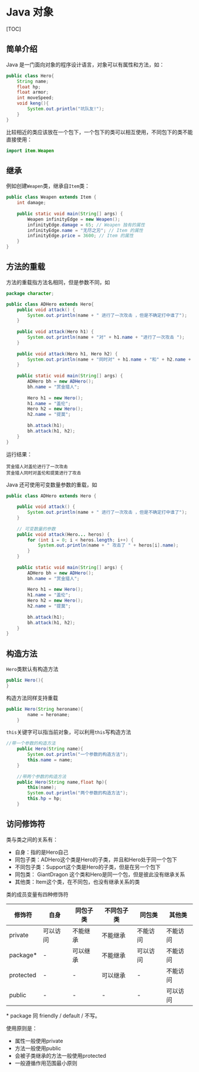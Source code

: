 # Java 对象

[TOC]

## 简单介绍

Java 是一门面向对象的程序设计语言，对象可以有属性和方法，如：

```java
public class Hero{
    String name; 
    float hp;
    float armor;
    int moveSpeed;
    void keng(){
        System.out.println("坑队友!");
    }
}
```

比较相近的类应该放在一个包下，一个包下的类可以相互使用，不同包下的类不能直接使用：

```java
import item.Weapen
```

## 继承

例如创建`Weapen`类，继承自`Item`类：

```java
public class Weapen extends Item {
	int damage;
	
	public static void main(String[] args) {
		Weapen infinityEdge = new Weapen();
		infinityEdge.damage = 65; // Weapen 独有的属性
		infinityEdge.name = "无尽之刃"; // Item 的属性
		infinityEdge.price = 3600; // Item 的属性
	}
}
```

## 方法的重载

方法的重载指方法名相同，但是参数不同，如

```java
package character;

public class ADHero extends Hero{
	public void attack() {
        System.out.println(name + " 进行了一次攻击 ，但是不确定打中谁了");
    }
 
    public void attack(Hero h1) {
        System.out.println(name + "对" + h1.name + "进行了一次攻击 ");
    }
 
    public void attack(Hero h1, Hero h2) {
        System.out.println(name + "同时对" + h1.name + "和" + h2.name + "进行了攻击 ");
    }
 
    public static void main(String[] args) {
        ADHero bh = new ADHero();
        bh.name = "赏金猎人";
 
        Hero h1 = new Hero();
        h1.name = "盖伦";
        Hero h2 = new Hero();
        h2.name = "提莫";
 
        bh.attack(h1);
        bh.attack(h1, h2);
    }
}
```

运行结果：

```
赏金猎人对盖伦进行了一次攻击 
赏金猎人同时对盖伦和提莫进行了攻击 
```

Java 还可使用可变数量参数的重载，如

```java
public class ADHero extends Hero {
 
    public void attack() {
        System.out.println(name + " 进行了一次攻击 ，但是不确定打中谁了");
    }
 
    // 可变数量的参数
    public void attack(Hero... heros) {
        for (int i = 0; i < heros.length; i++) {
            System.out.println(name + " 攻击了 " + heros[i].name);
        }
    }
 
    public static void main(String[] args) {
        ADHero bh = new ADHero();
        bh.name = "赏金猎人";
 
        Hero h1 = new Hero();
        h1.name = "盖伦";
        Hero h2 = new Hero();
        h2.name = "提莫";
 
        bh.attack(h1);
        bh.attack(h1, h2);
    }
}
```

## 构造方法

`Hero`类默认有构造方法

```java
public Hero(){  
}
```

构造方法同样支持重载

```java
public Hero(String heroname){ 
        name = heroname;
    }
```

`this`关键字可以指当前对象，可以利用`this`写构造方法

```java
//带一个参数的构造方法
    public Hero(String name){
        System.out.println("一个参数的构造方法");
        this.name = name;
    }
      
    //带两个参数的构造方法
    public Hero(String name,float hp){
        this(name);
        System.out.println("两个参数的构造方法");
        this.hp = hp;
    }
```

## 访问修饰符

类与类之间的关系有：

* 自身：指的是Hero自己
* 同包子类：ADHero这个类是Hero的子类，并且和Hero处于同一个包下
* 不同包子类：Support这个类是Hero的子类，但是在另一个包下
* 同包类： GiantDragon 这个类和Hero是同一个包，但是彼此没有继承关系
* 其他类：Item这个类，在不同包，也没有继承关系的类

类的成员变量有四种修饰符

| 修饰符 | 自身 | 同包子类 | 不同包子类 | 同包类 | 其他类 |
| -- | -- | -- | -- | -- | -- |
| private | 可以访问 | 不能继承 | 不能继承 | 不能访问 | 不能访问 |
| package* | - | 可以继承 | 不能继承 | 可以访问 | 不能访问 |
| protected | - | - | 可以继承 | - | 不能访问 |
| public | - | - | - | - | 可以访问 |

\* package 同 friendly / default / 不写。 

使用原则是：
* 属性一般使用private
* 方法一般使用public
* 会被子类继承的方法一般使用protected
* 一般遵循作用范围最小原则
